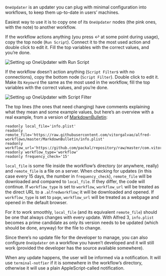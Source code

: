 `OneUpdater` is an updater you can plug with minimal configuration into workflows, to keep them up-to-date in users’ machines.

Easiest way to use it is to copy one of its `OneUpdater` nodes (the pink ones, with the note) to another workflow.

If the workflow actions anything (you press ↩ at some point during usage), copy the top node (`Run Script`). Connect it to the most used action and double click to edit it. Fill the top variables with the correct values, and you’re done.

![Setting up OneUpdater with Run Script](https://i.imgur.com/h0h5lki.gif)

If the workflow doesn’t action anything (`Script Filter`s with no connections), copy the bottom node (`Script Filter`). Double click to edit it. Make its `Keyowrd` the same as the most used in the workflow, fill the top variables with the correct values, and you’re done.

![Setting up OneUpdater with Script Filter](https://i.imgur.com/HKDOti9.gif)

The top lines (the ones that need changing) have comments explaining what they mean and some example values, but here’s an overview with a real example, from a version of [MarkdownBulletin](https://github.com/vitorgalvao/alfred-workflows/tree/master/MarkdownBulletin):

```
readonly local_file='info.plist'
readonly remote_file='https://raw.githubusercontent.com/vitorgalvao/alfred-workflows/master/MarkdownBulletin/info.plist' 
readonly workflow_url='https://github.com/packal/repository/raw/master/com.vitorgalvao.alfred.markdownbulletin/markdownbulletin.alfredworkflow'
readonly workflow_type='workflow'
readonly frequency_check='15'
```

`local_file` is some file inside the workflow’s directory (or anywhere, really) and `remote_file` is a file on a server. When checking for updates (in this case every 15 days, the number in `frequency_check`), `remote_file` will be downloaded and compared to `local_file`. If they differ, the code will continue. If `workflow_type` is set to `workflow`, `workflow_url` will be treated as the direct URL to a `.alfredworkflow`; it will be downloaded and opened. If `workflow_type` is set to `page`, `workflow_url` will be treated as a webpage and opened in the default browser.

For it to work smoothly, `local_file` (and its equivalent `remote_file`) should be one that always changes with every update. With Alfred 3, `info.plist` becomes a prime candidate as only its version needs to be updated (which should be done, anyway) for the file to change.

Since there’s no update file for the developer to manage, you can also configure `OneUpdater` on a workflow you haven’t developed and it will still work (provided the developer has the source available somewhere).

When any update happens, the user will be informed via a notification. It will use `terminal-notfier` if it is somewhere in the workflow’s directory, otherwise it will use a plain AppleScript-called notification.